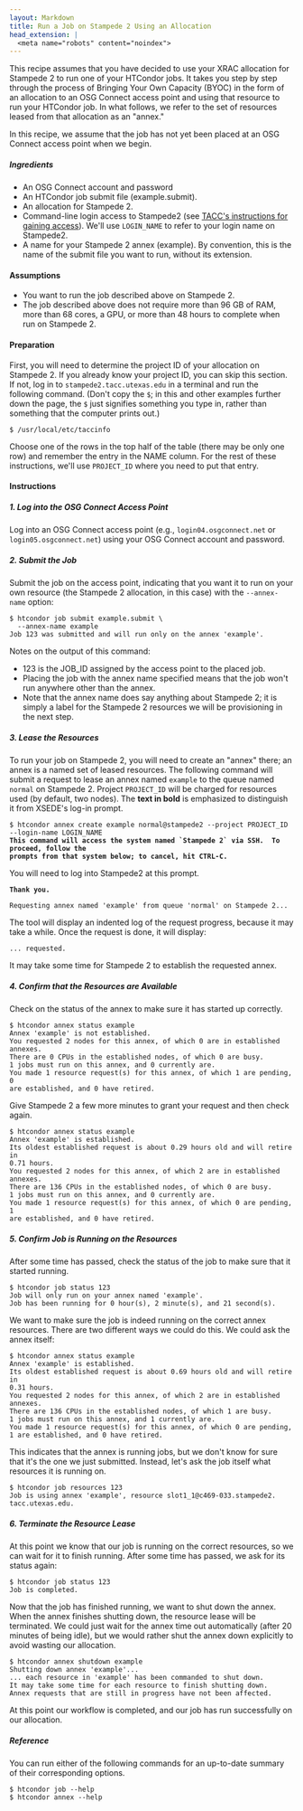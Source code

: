 ```yaml
---
layout: Markdown
title: Run a Job on Stampede 2 Using an Allocation
head_extension: |
  <meta name="robots" content="noindex">
---
```


This recipe assumes that you have decided to use your XRAC allocation
for Stampede 2 to run one of your HTCondor jobs.  It takes you step by
step through the process of Bringing Your Own Capacity (BYOC) in the
form of an allocation to an OSG Connect access point and using that
resource to run your HTCondor job.  In what follows, we refer to the set
of resources leased from that allocation as an "annex."

In this recipe, we assume that the job has not yet been placed at an
OSG Connect access point when we begin.

##### Ingredients

- An OSG Connect account and password
- An HTCondor job submit file (example.submit).
- An allocation for Stampede 2.
- Command-line login access to Stampede2
  (see [TACC's instructions for gaining access](https://portal.tacc.utexas.edu/user-guides/stampede2#secure-shell-ssh)).
  We'll use `LOGIN_NAME` to refer to your login name on Stampede2.
- A name for your Stampede 2 annex (example).  By convention,
  this is the name of the submit file you want to run, without its extension.

#### Assumptions

* You want to run the job described above on Stampede 2.
* The job described above does not require more than 96 GB of RAM, more than
  68 cores, a GPU, or more than 48 hours to complete when run on Stampede 2.

#### Preparation

First, you will need to determine the project ID of your allocation on
Stampede 2.  If you already know your project ID, you can skip this
section.  If not, log in to `stampede2.tacc.utexas.edu` in a terminal and run the
following command.  (Don't copy the `$`; in this and other examples
further down the page, the `$` just signifies something you type in,
rather than something that the computer prints out.)

	$ /usr/local/etc/taccinfo

Choose one of the rows in the top half of the table (there may be only
one row) and remember the entry in the NAME column.  For the rest of
these instructions, we'll use `PROJECT_ID` where you need to put that
entry.

#### Instructions

##### 1. Log into the OSG Connect Access Point

Log into an OSG Connect access point (e.g., `login04.osgconnect.net` or
`login05.osgconnect.net`) using your OSG Connect account and password.

##### 2. Submit the Job

Submit the job on the access point, indicating that you want it to run
on your own resource (the Stampede 2 allocation, in this case) with the
`--annex-name` option:

    $ htcondor job submit example.submit \
      --annex-name example
    Job 123 was submitted and will run only on the annex 'example'.

Notes on the output of this command:
- 123 is the JOB_ID assigned by the access point to the placed job.
- Placing the job with the annex name specified means that the job
  won't run anywhere other than the annex.
- Note that the annex name does say anything about Stampede 2; it is simply
  a label for the Stampede 2 resources we will be provisioning
  in the next step.

##### 3. Lease the Resources

To run your job on Stampede 2, you will need to create an "annex" there;
an annex is a named set of leased resources.  The following command will
submit a request to lease an annex named `example` to the queue named `normal`
on Stampede 2.  Project `PROJECT_ID` will be charged for resources used (by
default, two nodes).  The **text in bold** is emphasized to distinguish
it from XSEDE's log-in prompt.

<pre><code>$ htcondor annex create example normal@stampede2 --project PROJECT_ID --login-name LOGIN_NAME
<b>This command will access the system named `Stampede 2` via SSH.  To proceed, follow the
prompts from that system below; to cancel, hit CTRL-C.</b>
</code></pre>

You will need to log into Stampede2 at this prompt.

<pre><code><b>Thank you.</b>

Requesting annex named 'example' from queue 'normal' on Stampede 2...
</code></pre>

The tool will display an indented log of the request progress, because
it may take a while.  Once the request is done, it will display:

	... requested.

It may take some time for Stampede 2 to establish the requested annex.

##### 4. Confirm that the Resources are Available

Check on the status of the annex to make sure it has started up correctly.

	$ htcondor annex status example
	Annex 'example' is not established.
	You requested 2 nodes for this annex, of which 0 are in established
	annexes.
	There are 0 CPUs in the established nodes, of which 0 are busy.
	1 jobs must run on this annex, and 0 currently are.
	You made 1 resource request(s) for this annex, of which 1 are pending, 0
	are established, and 0 have retired.

Give Stampede 2 a few more minutes to grant your request and then check again.

	$ htcondor annex status example
	Annex 'example' is established.
	Its oldest established request is about 0.29 hours old and will retire in
	0.71 hours.
	You requested 2 nodes for this annex, of which 2 are in established
	annexes.
	There are 136 CPUs in the established nodes, of which 0 are busy.
	1 jobs must run on this annex, and 0 currently are.
	You made 1 resource request(s) for this annex, of which 0 are pending, 1
	are established, and 0 have retired.

##### 5. Confirm Job is Running on the Resources

After some time has passed, check the status of the job to make sure
that it started running.

	$ htcondor job status 123
	Job will only run on your annex named 'example'.
	Job has been running for 0 hour(s), 2 minute(s), and 21 second(s).

We want to make sure the job is indeed running on the correct annex
resources.  There are two different ways we could do this.  We could ask
the annex itself:

	$ htcondor annex status example
	Annex 'example' is established.
	Its oldest established request is about 0.69 hours old and will retire in
	0.31 hours.
	You requested 2 nodes for this annex, of which 2 are in established
	annexes.
	There are 136 CPUs in the established nodes, of which 1 are busy.
	1 jobs must run on this annex, and 1 currently are.
	You made 1 resource request(s) for this annex, of which 0 are pending,
	1 are established, and 0 have retired.

This indicates that the annex is running jobs, but we don't know for
sure that it's the one we just submitted.  Instead, let's ask the job
itself what resources it is running on.

	$ htcondor job resources 123
	Job is using annex 'example', resource slot1_1@c469-033.stampede2.
	tacc.utexas.edu.

##### 6. Terminate the Resource Lease

At this point we know that our job is running on the correct resources,
so we can wait for it to finish running.  After some time has passed, we
ask for its status again:

	$ htcondor job status 123
	Job is completed.

Now that the job has finished running, we want to shut down the annex.
When the annex finishes shutting down, the resource lease will be
terminated.  We could just wait for the annex time out automatically
(after 20 minutes of being idle), but we would rather shut the annex down
explicitly to avoid wasting our allocation.

	$ htcondor annex shutdown example
	Shutting down annex 'example'...
	... each resource in 'example' has been commanded to shut down.
	It may take some time for each resource to finish shutting down.
	Annex requests that are still in progress have not been affected.

At this point our workflow is completed, and our job has run
successfully on our allocation.

##### Reference

You can run either of the following commands for an up-to-date summary
of their corresponding options.

	$ htcondor job --help
	$ htcondor annex --help
